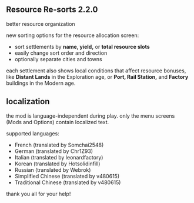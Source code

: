 ## Resource Re-sorts 2.2.0
better resource organization

new sorting options for the resource allocation screen:
- sort settlements by **name, yield,** or **total resource slots**
- easily change sort order and direction
- optionally separate cities and towns

each settlement also shows local conditions that affect resource
bonuses, like **Distant Lands** in the Exploration age, or **Port, Rail
Station,** and **Factory** buildings in the Modern age.

## localization
the mod is language-independent during play.
only the menu screens (Mods and Options) contain localized text.

supported languages:

- French (translated by Somchai2548)
- German (translated by Chr1Z93)
- Italian (translated by leonardfactory)
- Korean (translated by Hotsolidinfill)
- Russian (translated by Webrok)
- Simplified Chinese (translated by v480615)
- Traditional Chinese (translated by v480615)

thank you all for your help!

